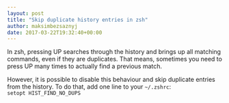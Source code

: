 ```yaml
---
layout: post
title: "Skip duplicate history entries in zsh"
author: maksimbezsaznyj
date: 2017-03-22T19:32:40+00:00
---
```


In zsh, pressing UP searches through the history and brings up all matching commands, even if they are duplicates. That means, sometimes you need to press UP many times to actually find a previous match.

However, it is possible to disable this behaviour and skip duplicate entries from the history. To do that, add one line to your `~/.zshrc`:  
`setopt HIST_FIND_NO_DUPS`

